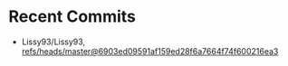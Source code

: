 # Recent Commits

<!-- START gadpp -->
- Lissy93/Lissy93, [refs/heads/master@6903ed09591af159ed28f6a7664f74f600216ea3](https://github.com/Lissy93/Lissy93/commit/6903ed09591af159ed28f6a7664f74f600216ea3)
